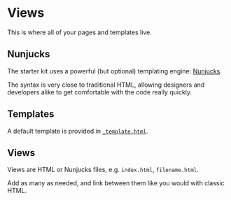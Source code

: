# Views

This is where all of your pages and templates live.

## Nunjucks

The starter kit uses a powerful (but optional) templating engine:
[Nunjucks](http://mozilla.github.io/nunjucks/).

The syntax is very close to traditional HTML, allowing designers and
developers alike to get comfortable with the code really quickly.

## Templates

A default template is provided in [`_template.html`](_template.html).

## Views

Views are HTML or Nunjucks files, e.g. `index.html`, `filename.html`.

Add as many as needed, and link between them like you would with classic HTML.

